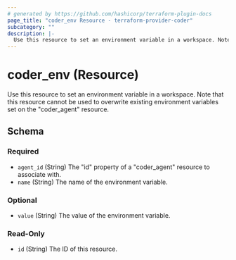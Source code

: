 ```yaml
---
# generated by https://github.com/hashicorp/terraform-plugin-docs
page_title: "coder_env Resource - terraform-provider-coder"
subcategory: ""
description: |-
  Use this resource to set an environment variable in a workspace. Note that this resource cannot be used to overwrite existing environment variables set on the "coder_agent" resource.
---
```


# coder_env (Resource)

Use this resource to set an environment variable in a workspace. Note that this resource cannot be used to overwrite existing environment variables set on the "coder_agent" resource.



<!-- schema generated by tfplugindocs -->
## Schema

### Required

- `agent_id` (String) The "id" property of a "coder_agent" resource to associate with.
- `name` (String) The name of the environment variable.

### Optional

- `value` (String) The value of the environment variable.

### Read-Only

- `id` (String) The ID of this resource.
